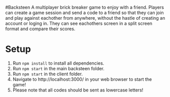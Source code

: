 #Backsteen
A multiplayer brick breaker game to enjoy with a friend. Players can create a game session and send a code to a friend so that they can join and play against eachother from anywhere, without the hastle of creating an account or loging in. They can see eachothers screen in a split screen format and compare their scores.
# Setup

1. Run `npm install` to install all dependencies.
2. Run `npm start` in the main backsteen folder.
3. Run `npm start` in the client folder.
4. Navigate to http://localhost:3000/ in your web browser to start the game!
5. Please note that all codes should be sent as lowercase letters!



